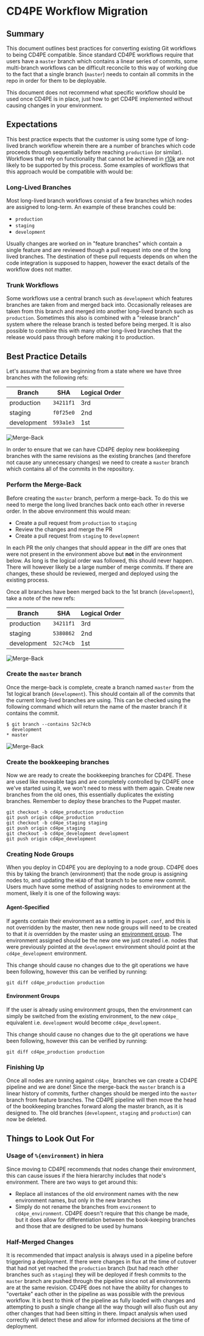# CD4PE Workflow Migration

## Summary

This document outlines best practices for converting existing Git workflows to being CD4PE compatible. Since standard CD4PE workflows require that users have a `master` branch which contains a linear series of commits, some multi-branch workflows can be difficult reconcile to this way of working due to the fact that a single branch (`master`) needs to contain all commits in the repo in order for them to be deployable.

This document does not recommend what specific workflow should be used once CD4PE is in place, just how to get CD4PE implemented without causing changes in your environment.

## Expectations

This best practice expects that the customer is using some type of long-lived branch workflow wherein there are a number of branches which code proceeds through sequentially before reaching `production` (or similar). Workflows that rely on functionality that cannot be achieved in [r10k](https://github.com/puppetlabs/r10k) are not likely to be supported by this process. Some examples of workflows that this approach would be compatible with would be:

### Long-Lived Branches

Most long-lived branch workflows consist of a few branches which nodes are assigned to long-term. An example of these branches could be:

* `production`
* `staging`
* `development`

Usually changes are worked on in "feature branches" which contain a single feature and are reviewed though a pull request into one of the long lived branches. The destination of these pull requests depends on when the code integration is supposed to happen, however the exact details of the workflow does not matter.

### Trunk Workflows

Some workflows use a central branch such as `development` which features branches are taken from and merged back into. Occasionally releases are taken from this branch and merged into another long-lived branch such as `production`. Sometimes this also is combined with a "release branch" system where the release branch is tested before being merged. It is also possible to combine this with many other long-lived branches that the release would pass through before making it to production.

## Best Practice Details

Let's assume that we are beginning from a state where we have three branches with the following refs:

| Branch | SHA | Logical Order |
|--------|-----|---------------|
| production | `34211f1` | 3rd |
| staging | `f0f25e0` | 2nd |
| development | `593a1e3` | 1st |

![Merge-Back](images/data/before_mergeback.png)


In order to ensure that we can have CD4PE deploy new bookkeeping branches with the same revisions as the existing branches (and therefore not cause any unnecessary changes) we need to create a `master` branch which contains all of the commits in the repository.

### Perform the Merge-Back

Before creating the `master` branch, perform a merge-back. To do this we need to merge the long lived branches back onto each other in reverse order. In the above environment this would mean:

* Create a pull request from `production` to `staging`
* Review the changes and merge the PR
* Create a pull request from `staging` to `development`

In each PR the only changes that should appear in the diff are ones that were not present in the environment above but **not** in the environment below. As long is the logical order was followed, this should never happen. There will however likely be a large number of merge commits. If there are changes, these should be reviewed, merged and deployed using the existing process.

Once all branches have been merged back to the 1st branch (`development`), take a note of the new refs:

| Branch | SHA | Logical Order |
|--------|-----|---------------|
| production | `34211f1` | 3rd |
| staging | `5380862` | 2nd |
| development | `52c74cb` | 1st |

![Merge-Back](images/data/after_mergeback.png)

### Create the `master` branch

Once the merge-back is complete, create a branch named `master` from the 1st logical branch (`development`). This should contain all of the commits that the current long-lived branches are using. This can be checked using the following command which will return the name of the master branch if it contains the commit.

```shell
$ git branch --contains 52c74cb
  development
* master
```

![Merge-Back](images/data/master_created.png)

### Create the bookkeeping branches

Now we are ready to create the bookkeeping branches for CD4PE. These are used like moveable tags and are completely controlled by CD4PE once we've started using it, we won't need to mess with them again. Create new branches from the old ones, this essentially duplicates the existing branches. Remember to deploy these branches to the Puppet master.

```shell
git checkout -b cd4pe_production production
git push origin cd4pe_production
git checkout -b cd4pe_staging staging
git push origin cd4pe_staging
git checkout -b cd4pe_development development
git push origin cd4pe_development
```

### Creating Node Groups

When you deploy in CD4PE you are deploying to a node group. CD4PE does this by taking the branch (environment) that the node group is assigning nodes to, and updating the `HEAD` of that branch to be some new commit. Users much have some method of assigning nodes to environment at the moment, likely it is one of the following ways:

#### Agent-Specified

If agents contain their environment as a setting in `puppet.conf`, and this is not overridden by the master, then new node groups will need to be created to that it *is* overridden by the master using an [environment group](https://puppet.com/docs/pe/2018.1/grouping_and_classifying_nodes.html#create_environment_node_groups). The environment assigned should be the new one we just created i.e. nodes that were previously pointed at the `development` environment should point at the `cd4pe_development` environment.

This change should cause no changes due to the git operations we have been following, however this can be verified by running:

```shell
git diff cd4pe_production production
```

#### Environment Groups

If the user is already using environment groups, then the environment can simply be switched from the existing environment, to the new `cd4pe_` equivalent i.e. `development` would become `cd4pe_development`.

This change should cause no changes due to the git operations we have been following, however this can be verified by running:

```shell
git diff cd4pe_production production
```

### Finishing Up

Once all nodes are running against `cd4pe_` branches we can create a CD4PE pipeline and we are done! Since the merge-back the `master` branch is a linear history of commits, further changes should be merged into the `master` branch from feature branches. The CD4PE pipeline will then move the head of the bookkeeping branches forward along the master branch, as it is designed to. The old branches (`development`, `staging` and `production`) can now be deleted.

## Things to Look Out For

### Usage of `%{environment}` in hiera

Since moving to CD4PE recommends that nodes change their environment, this can cause issues if the hiera hierarchy includes that node's environment. There are two ways to get around this:

* Replace all instances of the old environment names with the new environment names, but only in the new branches
* Simply do not rename the branches from `environment` to `cd4pe_environment`. CD4PE doesn't require that this change be made, but it does allow for differentiation between the book-keeping branches and those that are designed to be used by humans

### Half-Merged Changes

It is recommended that impact analysis is always used in a pipeline before triggering a deployment. If there were changes in flux at the time of cutover that had not yet reached the `production` branch (but had reach other branches such as `staging`) they will be deployed if fresh commits to the `master` branch are pushed through the pipeline since not all environments are at the same revision. CD4PE does not have the ability for changes to "overtake" each other in the pipeline as was possible with the previous workflow. It is best to think of the pipeline as fully loaded with changes and attempting to push a single change all the way though will also flush out any other changes that had been sitting in there. Impact analysis when used correctly will detect these and allow for informed decisions at the time of deployment.
